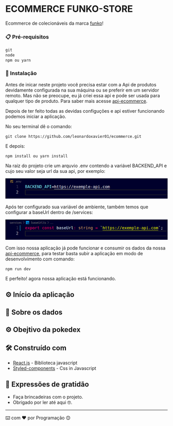 # ECOMMERCE FUNKO-STORE

Ecommerce de colecionáveis da marca [funko](https://about.funko.com/)!

### 📋 Pré-requisitos

```
git
node
npm ou yarn
```

### 🔧 Instalação

Antes de inicar neste projeto você precisa estar com a Api de produtos devidamente configurada na sua máquina ou se preferir em um servidor remoto. Mas não se preocupe, eu já criei essa api e pode ser usada para qualquer tipo de produto. Para saber mais acesse [api-ecommerce](https://github.com/leonardoxavier01/ecommerce-api).

Depois de ter feito todas as devidas configuções e api estiver funcionando podemos iniciar a aplicação.

No seu terminal dê o comando:

```
git clone https://github.com/leonardoxavier01/ecommerce.git
```

E depois:

```
npm install ou yarn install
```
Na raiz do projeto crie um arquvio .env contendo a variável BACKEND_API e cujo seu valor seja url da sua api, por exemplo:

![print file .env](./assets/images/doc/print-file-env.png)

Após ter configurado sua variável de ambiente, também temos que configurar a baseUrl dentro de /services:

![print file .env](./assets/images/doc/print-file-base-url.png)

Com isso nossa aplicação já pode funcionar e consumir os dados da nossa [api-ecommerce](https://github.com/leonardoxavier01/ecommerce-api), para testar basta subir a aplicação em modo de desenvolvimento com comando:

```
npm run dev
```

E perfeito! agora nossa aplicação está funcionando.

## ⚙️ Início da aplicação



## 💾 Sobre os dados



## ⚙️ Obejtivo da pokedex



## 🛠️ Construído com

- [React.js](https://reactjs.org/) - Biblioteca javascript
- [Styled-components](https://styled-components.com/) - Css in Javascript


## 🎁 Expressões de gratidão

- Faça brincadeiras com o projeto.
- Obrigado por ler até aqui 🤓.

---

⌨️ com ❤️ por Programação 😊
